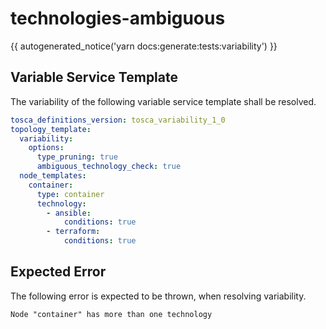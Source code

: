 # technologies-ambiguous

{{ autogenerated_notice('yarn docs:generate:tests:variability') }}


## Variable Service Template

The variability of the following variable service template shall be resolved.

```yaml linenums="1"
tosca_definitions_version: tosca_variability_1_0
topology_template:
  variability:
    options:
      type_pruning: true
      ambiguous_technology_check: true
  node_templates:
    container:
      type: container
      technology:
        - ansible:
            conditions: true
        - terraform:
            conditions: true
```




## Expected Error

The following error is expected to be thrown, when resolving variability.

```text linenums="1"
Node "container" has more than one technology
```
